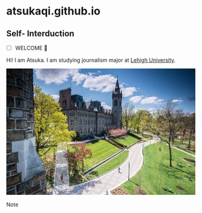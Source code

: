 # atsukaqi.github.io

## Self- Interduction
- [ ] WELCOME 🎉

Hi! I am Atsuka. I am studying journalism major at [Lehigh University](https://www2.lehigh.edu/).

![lehigh](https://github.com/atsukaqi/atsukaqi.github.io/blob/main/www.usnews.jpg?raw=true)

> [!NOTE]
> 
